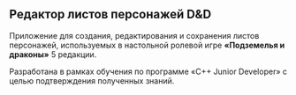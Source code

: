 ## Редактор листов персонажей D&D
Приложение для создания, редактирования и сохранения листов персонажей, используемых в настольной ролевой игре **«Подземелья и драконы»** 5 редакции. 

Разработана в рамках обучения по программе «C++ Junior Developer» с целью подтверждения полученных знаний.
